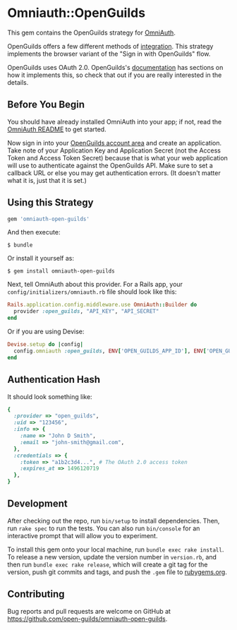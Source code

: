 # Omniauth::OpenGuilds

This gem contains the OpenGuilds strategy for
[OmniAuth](https://github.com/omniauth/omniauth).

OpenGuilds offers a few different methods of
[integration](https://docs.openguilds.com/#authentication).
This strategy implements the browser variant of the "Sign in
with OpenGuilds" flow.

OpenGuilds uses OAuth 2.0. OpenGuilds's
[documentation](https://docs.openguilds.com/#authentication) has sections
on how it implements this, so check that out if you are really interested
in the details.

## Before You Begin


You should have already installed OmniAuth into your app; 
if not, read the [OmniAuth README](https://github.com/omniauth/omniauth) to get started.

Now sign in into your [OpenGuilds account area](https://dashboard.openguilds.com/account)
 and create an application. Take note of your Application Key and Application Secret 
(not the Access Token and Access Token Secret) because that is what your 
web application will use to authenticate against the OpenGuilds API. 
Make sure to set a callback URL or else you may get authentication errors. 
(It doesn't matter what it is, just that it is set.)

## Using this Strategy

```ruby
gem 'omniauth-open-guilds'
```

And then execute:

    $ bundle

Or install it yourself as:

    $ gem install omniauth-open-guilds


Next, tell OmniAuth about this provider. For a Rails app, your 
`config/initializers/omniauth.rb` file should look like this:

```ruby
Rails.application.config.middleware.use OmniAuth::Builder do
  provider :open_guilds, "API_KEY", "API_SECRET"
end
```

Or if you are using Devise:

```ruby
Devise.setup do |config|
  config.omniauth :open_guilds, ENV['OPEN_GUILDS_APP_ID'], ENV['OPEN_GUILDS_APP_SECRET']
end
```


## Authentication Hash

It should look something like:

```ruby
{
  :provider => "open_guilds",
  :uid => "123456",
  :info => {
    :name => "John D Smith",
    :email => "john-smith@gmail.com",
  },
  :credentials => {
    :token => "a1b2c3d4...", # The OAuth 2.0 access token
    :expires_at => 1496120719
  },
}
```

## Development

After checking out the repo, run `bin/setup` to install dependencies. 
Then, run `rake spec` to run the tests. You can also run `bin/console` 
for an interactive prompt that will allow you to experiment.

To install this gem onto your local machine, run `bundle exec rake install`. 
To release a new version, update the version number in `version.rb`, and then 
run `bundle exec rake release`, which will create a git tag for the version, 
push git commits and tags, and push the `.gem` file 
to [rubygems.org](https://rubygems.org).

## Contributing

Bug reports and pull requests are welcome on GitHub at 
https://github.com/open-guilds/omniauth-open-guilds.
